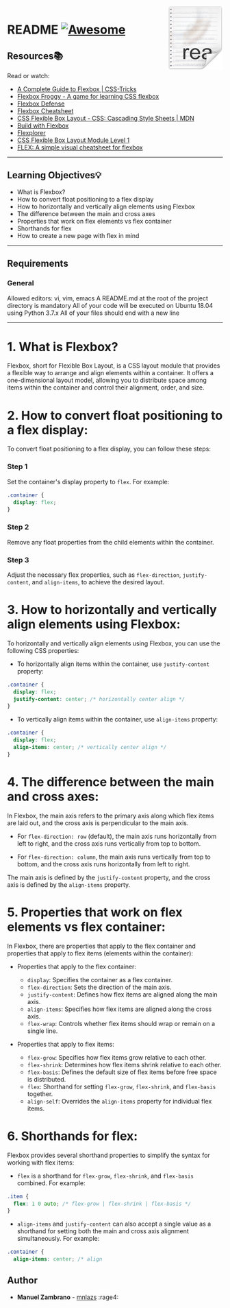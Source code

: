 <div align="left">
  <img src="images/icon.png" align="right"/>
 </div>

# README [![Awesome](https://cdn.jsdelivr.net/gh/sindresorhus/awesome@d7305f38d29fed78fa85652e3a63e154dd8e8829/media/badge.svg)](https://github.com/sindresorhus/awesome#readme)

## Resources:books:
Read or watch:
* [A Complete Guide to Flexbox | CSS-Tricks](https://css-tricks.com/snippets/css/a-guide-to-flexbox/)
* [Flexbox Froggy - A game for learning CSS flexbox](https://flexboxfroggy.com/#es)
* [Flexbox Defense](http://www.flexboxdefense.com/)
* [Flexbox Cheatsheet](https://yoksel.github.io/flex-cheatsheet/)
* [CSS Flexible Box Layout - CSS: Cascading Style Sheets | MDN](https://developer.mozilla.org/en-US/docs/Web/CSS/CSS_Flexible_Box_Layout)
* [Build with Flexbox](https://intranet.hbtn.io/rltoken/fNfq2XrH6D0OFpXZZA6n_w)
* [Flexplorer](https://bennettfeely.com/flexplorer/)
* [CSS Flexible Box Layout Module Level 1](https://www.w3.org/TR/css-flexbox-1/#flex)
* [FLEX: A simple visual cheatsheet for flexbox](https://flexbox.malven.co)
---

## Learning Objectives:bulb:

- What is Flexbox?
- How to convert float positioning to a flex display
- How to horizontally and vertically align elements using Flexbox
- The difference between the main and cross axes
- Properties that work on flex elements vs flex container
- Shorthands for flex
- How to create a new page with flex in mind
---

## Requirements
### General
Allowed editors: vi, vim, emacs
A README.md at the root of the project directory is mandatory
All of your code will be executed on Ubuntu 18.04 using Python 3.7.x
All of your files should end with a new line

---

# 1. What is Flexbox?
Flexbox, short for Flexible Box Layout, is a CSS layout module that provides a flexible way to arrange and align elements within a container. It offers a one-dimensional layout model, allowing you to distribute space among items within the container and control their alignment, order, and size.

# 2. How to convert float positioning to a flex display:
To convert float positioning to a flex display, you can follow these steps:

### Step 1 
Set the container's display property to `flex`. For example:
```css
.container {
  display: flex;
}
```

### Step 2 
Remove any float properties from the child elements within the container.

### Step 3 
Adjust the necessary flex properties, such as `flex-direction`, `justify-content`, and `align-items`, to achieve the desired layout.

# 3. How to horizontally and vertically align elements using Flexbox:
To horizontally and vertically align elements using Flexbox, you can use the following CSS properties:

- To horizontally align items within the container, use `justify-content` property:
```css
.container {
  display: flex;
  justify-content: center; /* horizontally center align */
}
```

- To vertically align items within the container, use `align-items` property:
```css
.container {
  display: flex;
  align-items: center; /* vertically center align */
}
```

# 4. The difference between the main and cross axes:
In Flexbox, the main axis refers to the primary axis along which flex items are laid out, and the cross axis is perpendicular to the main axis.

- For `flex-direction: row` (default), the main axis runs horizontally from left to right, and the cross axis runs vertically from top to bottom.

- For `flex-direction: column`, the main axis runs vertically from top to bottom, and the cross axis runs horizontally from left to right.

The main axis is defined by the `justify-content` property, and the cross axis is defined by the `align-items` property.

# 5. Properties that work on flex elements vs flex container:
In Flexbox, there are properties that apply to the flex container and properties that apply to flex items (elements within the container):

- Properties that apply to the flex container:
  - `display`: Specifies the container as a flex container.
  - `flex-direction`: Sets the direction of the main axis.
  - `justify-content`: Defines how flex items are aligned along the main axis.
  - `align-items`: Specifies how flex items are aligned along the cross axis.
  - `flex-wrap`: Controls whether flex items should wrap or remain on a single line.

- Properties that apply to flex items:
  - `flex-grow`: Specifies how flex items grow relative to each other.
  - `flex-shrink`: Determines how flex items shrink relative to each other.
  - `flex-basis`: Defines the default size of flex items before free space is distributed.
  - `flex`: Shorthand for setting `flex-grow`, `flex-shrink`, and `flex-basis` together.
  - `align-self`: Overrides the `align-items` property for individual flex items.

# 6. Shorthands for flex:
Flexbox provides several shorthand properties to simplify the syntax for working with flex items:

- `flex` is a shorthand for `flex-grow`, `flex-shrink`, and `flex-basis` combined. For example:
```css
.item {
  flex: 1 0 auto; /* flex-grow | flex-shrink | flex-basis */
}
```

- `align-items` and `justify-content` can also accept a single value as a shorthand for setting both the main and cross axis alignment simultaneously. For example:
```css
.container {
  align-items: center; /* align
```

## Author
- **Manuel Zambrano** - [mnlazs](https://github.com/mnlazs) :rage4:
